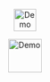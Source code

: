 <p align="center">
<a href="https://rentry.co/cipherites">
  <img src="https://cdn.discordapp.com/attachments/1062717625764950068/1431543867307589672/Untitled1609_20251025152320.png?ex=68fdcc9e&is=68fc7b1e&hm=68f2fe63ded68773ced24d8c5b188b7c4e82ad4b0a465713c33cd32a29b15443&" alt="Demo" width="40">
</a>
<p align="center">
<a href="https://rentry.co/cipherites">
  <img src="https://cdn.discordapp.com/attachments/1062717625764950068/1431545453840699453/Untitled1609_20251025152339.png?ex=68fdce19&is=68fc7c99&hm=e8a517b4e954116cbd80ef54837de61aed131375f28f3e0a55c3cab65915c2fb&" alt="Demo" width="60">
</a>

